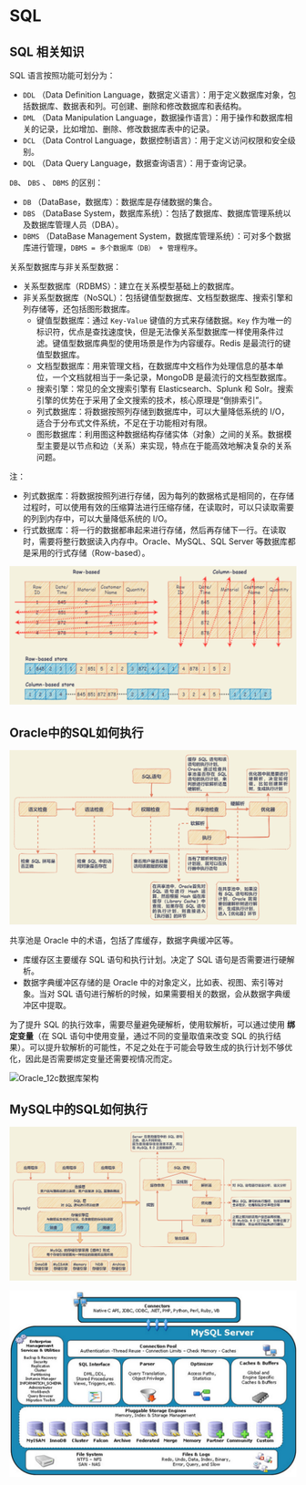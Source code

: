 # SQL

## SQL 相关知识

SQL 语言按照功能可划分为：

+ `DDL` （Data Definition Language，数据定义语言）：用于定义数据库对象，包括数据库、数据表和列。可创建、删除和修改数据库和表结构。
+ `DML` （Data Manipulation Language，数据操作语言）：用于操作和数据库相关的记录，比如增加、删除、修改数据库表中的记录。
+ `DCL` （Data Control Language，数据控制语言）：用于定义访问权限和安全级别。
+ `DQL` （Data Query Language，数据查询语言）：用于查询记录。

`DB`、 `DBS` 、 `DBMS` 的区别：

+ `DB` （DataBase，数据库）：数据库是存储数据的集合。
+ `DBS` （DataBase System，数据库系统）：包括了数据库、数据库管理系统以及数据库管理人员（DBA）。
+ `DBMS` （DataBase Management System，数据库管理系统）：可对多个数据库进行管理，`DBMS = 多个数据库（DB） + 管理程序`。

关系型数据库与非关系型数据：

+ 关系型数据库（RDBMS）：建立在关系模型基础上的数据库。
+ 非关系型数据库（NoSQL）：包括键值型数据库、文档型数据库、搜索引擎和列存储等，还包括图形数据库。
  + 键值型数据库：通过 `Key-Value` 键值的方式来存储数据。`Key` 作为唯一的标识符，优点是查找速度快，但是无法像关系型数据库一样使用条件过滤。键值型数据库典型的使用场景是作为内容缓存。Redis 是最流行的键值型数据库。
  + 文档型数据库：用来管理文档，在数据库中文档作为处理信息的基本单位，一个文档就相当于一条记录，MongoDB 是最流行的文档型数据库。
  + 搜索引擎：常见的全文搜索引擎有 Elasticsearch、Splunk 和 Solr。搜索引擎的优势在于采用了全文搜索的技术，核心原理是“倒排索引”。
  + 列式数据库：将数据按照列存储到数据库中，可以大量降低系统的 I/O，适合于分布式文件系统，不足在于功能相对有限。
  + 图形数据库：利用图这种数据结构存储实体（对象）之间的关系。数据模型主要是以节点和边（关系）来实现，特点在于能高效地解决复杂的关系问题。

注：

+ 列式数据库：将数据按照列进行存储，因为每列的数据格式是相同的，在存储过程时，可以使用有效的压缩算法进行压缩存储，在读取时，可以只读取需要的列到内存中，可以大量降低系统的 I/O。
+ 行式数据库：将一行的数据都串起来进行存储，然后再存储下一行。在读取时，需要将整行数据读入内存中。Oracle、MySQL、SQL Server 等数据库都是采用的行式存储（Row-based）。

![sql_row_column_based](./../files/images/sql_row_column_based.drawio.png)

## Oracle中的SQL如何执行

![oracle_sql_run](./../files/images/oracle_sql_run.drawio.png)

共享池是 Oracle 中的术语，包括了库缓存，数据字典缓冲区等。

+ 库缓存区主要缓存 SQL 语句和执行计划。决定了 SQL 语句是否需要进行硬解析。
+ 数据字典缓冲区存储的是 Oracle 中的对象定义，比如表、视图、索引等对象。当对 SQL 语句进行解析的时候，如果需要相关的数据，会从数据字典缓冲区中提取。

为了提升 SQL 的执行效率，需要尽量避免硬解析，使用软解析，可以通过使用 **绑定变量**（在 SQL 语句中使用变量，通过不同的变量取值来改变 SQL 的执行结果）。可以提升软解析的可能性，不足之处在于可能会导致生成的执行计划不够优化，因此是否需要绑定变量还需要视情况而定。

![Oracle_12c数据库架构](./../files/images/Oracle_12c_database.png)

## MySQL中的SQL如何执行

![mysql_sql_run](./../files/images/mysql_sql_run.drawio.png)

![MySQL数据库架构](./../files/images/MySQL_database.png)
